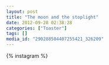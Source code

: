 ```yaml
---
layout: post
title: "The moon and the stoplight"
date: 2012-09-28 02:38:28
categories: ["Toaster"]
tags: []
media_id: "290288504407255421_326209"
---
```


{% instagram %}
